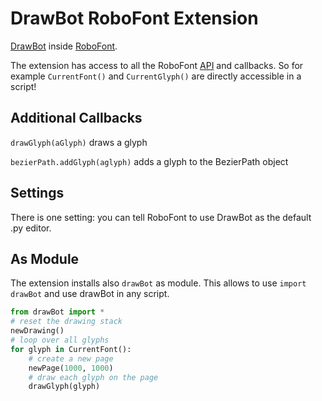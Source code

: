 DrawBot RoboFont Extension
==========================

[DrawBot](http://drawbot.org/) inside [RoboFont](http://doc.robofont.com).

The extension has access to all the RoboFont [API](http://doc.robofont.com/api/) and callbacks. So for example `CurrentFont()` and `CurrentGlyph()` are directly accessible in a script!

Additional Callbacks
--------------------

`drawGlyph(aGlyph)` draws a glyph

`bezierPath.addGlyph(aglyph)` adds a glyph to the BezierPath object

Settings
--------

There is one setting: you can tell RoboFont to use DrawBot as the default .py editor.

As Module
---------

The extension installs also `drawBot` as module. This allows to use `import drawBot` and use drawBot in any script.

```python
from drawBot import *
# reset the drawing stack
newDrawing()
# loop over all glyphs
for glyph in CurrentFont():
	# create a new page
	newPage(1000, 1000)
	# draw each glyph on the page
	drawGlyph(glyph)
```

